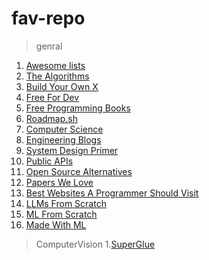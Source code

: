 # fav-repo
>genral
1. [Awesome lists](https://github.com/sindresorhus/awesome)  
2. [The Algorithms](https://github.com/thealgorithms)  
3. [Build Your Own X](https://github.com/codecrafters-io/build-your-own-x)  
4. [Free For Dev](https://github.com/ripienaar/free-for-dev)  
5. [Free Programming Books](https://github.com/EbookFoundation/free-programming-books)  
6. [Roadmap.sh](https://github.com/kamranahmedse/developer-roadmap)  
7. [Computer Science](https://github.com/ossu/computer-science)  
8. [Engineering Blogs](https://github.com/kilimchoi/engineering-blogs)  
9. [System Design Primer](https://github.com/donnemartin/system-design-primer)  
10. [Public APIs](https://github.com/public-apis/public-apis)  
11. [Open Source Alternatives](https://github.com/btw-so/open-source-alternatives)  
12. [Papers We Love](https://github.com/papers-we-love/papers-we-love)  
13. [Best Websites A Programmer Should Visit](https://github.com/sdmg15/Best-websites-a-programmer-should-visit)  
14. [LLMs From Scratch](https://github.com/rasbt/LLMs-from-scratch)  
15. [ML From Scratch](https://github.com/eriklindernoren/ML-From-Scratch)  
16. [Made With ML](https://github.com/GokuMohandas/Made-With-ML)  

>ComputerVision
1.[SuperGlue](https://github.com/magicleap/SuperGluePretrainedNetwork)
